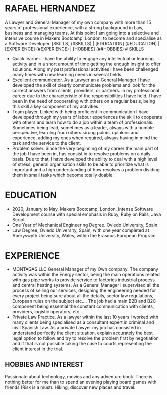 # RAFAEL HERNANDEZ
A Lawyer and General Manager of my own company with more than 15 years of professional experience, with a strong background in Law, business and managing teams. At this point I am going into a selective and intensive course in Makers Bootcamp, London, to become and specialise as a Software Developer.
[SKILLS] (#SKILLS) | [EDUCATION] (#EDUCATION) | [EXPERIENCE] (#EXPERIENCE) | [HOBBIES] (##HOBBIES) # SKILLS
- Quick learner.
I have the ability to engage any intellectual or learning activity and in a short amount of time getting the enough insight to offer solutions. Along my past professional activities I have been challenged many times with new learning needs in several fields.
- Excellent communicator.
As a Lawyer an a General Manager I have developed the skill of clearly communicate problems and look for the correct answers from clients, providers, or partners. In my professional career due to the characteristic of the responsibilities I have held, I have been in the need of cooperating with others on a regular basis, being this skill a key component of my activities.
- Team player.
Linked with being proficient in communication I have developed through my years of labour experiences the skill to cooperate with others and learn how to do a job within a team of professionals. Sometimes being lead, sometimes as a leader, always with a humble perspective, learning from others strong points, opinions and experience, adding my ones when required, always having in mind the task and the service to the client.
- Problem solver.
Since the very beginning of my career the main part of the job I have been in, has consist in to resolve problems on a daily basis. Due to that, I have developed the ability to deal with a high level of stress, general organisation skills to be able to prioritize what is important and a high understanding of how resolves a problem dividing them in small tasks which become totally doable.
# EDUCATION
- 2020, January to May, Makers Bootcamp, London. Intense Software Development course with special emphasis in Ruby, Ruby on Rails, Java Script.
- One Year of Mechanical Engineering Degree. Oviedo University, Spain.
- Law Degree, Oviedo University, Spain, with one year completed at Aberyswyth University, Wales, within the Erasmus European Program.
# EXPERIENCE
- MONTAGAS LLC
General Manager of my Own company. The company activity was within the Energy sector, being the main operations related with gas pipe works to provide service to factories industrial process and central heating systems. As a General Manager I supervised all the process of selling our services, designing the engineering needed for every project being sure about all the details, sector law regulations, European rules on the subject etc....
The job had a main B2B and B2C component being essential the constant communication with clients, providers, logistic operators, etc...
- Private Law Practice.
As a lawyer within the last 10 years I worked with many clients being specialised as a consultant expert in criminal and civil Spanish Law. As a private Lawyer my job has consisted in understand perfectly the client situation, explain accurately the best legal option to follow and try to resolve the problem first by negotiation and if that is not possible taking the case to courts representing the client interest in the trial.
## HOBBIES AND INTEREST
Passionate about technology, movies and any adventure book. There is nothing better for me than to spend an evening playing board games with friends (Risk is a must). Hiking, discover new places and travel.
